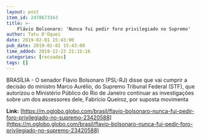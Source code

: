 ```yaml
---
layout: post
item_id: 2478673343
title: >-
    Flávio Bolsonaro: 'Nunca fui pedir foro privilegiado no Supremo'
author: Tatu D'Oquei
date: 2019-02-01 15:43:00
pub_date: 2019-02-01 15:43:00
time_added: 2019-12-23 21:15:16
categories: [recuadas]
tags: []
---
```


BRASÍLIA - O senador Flávio Bolsonaro (PSL-RJ) disse que vai cumprir a decisão do ministro Marco Aurélio, do Supremo Tribunal Federal (STF), que autorizou o Ministério Público do Rio de Janeiro continuar as investigações sobre um dos assessores dele, Fabrício Queiroz, por suposta movimenta

**Link:** [https://m.oglobo.globo.com/brasil/flavio-bolsonaro-nunca-fui-pedir-foro-privilegiado-no-supremo-23420588](https://m.oglobo.globo.com/brasil/flavio-bolsonaro-nunca-fui-pedir-foro-privilegiado-no-supremo-23420588)

